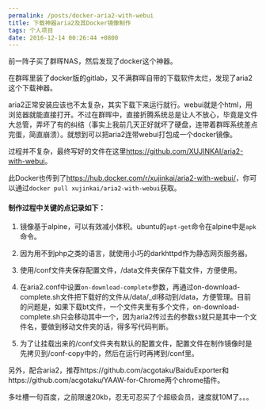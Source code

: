 ```yaml
---
permalink: /posts/docker-aria2-with-webui
title: 下载神器aria2及其Docker镜像制作
tags: 个人项目
date: 2016-12-14 00:26:44 +0800
---
```

前一阵子买了群晖NAS，然后发现了docker这个神器。

在群晖里装了docker版的gitlab，又不满群晖自带的下载软件太烂，发现了aria2这个下载神器。

aria2正常安装应该也不太复杂，其实下载下来运行就行。webui就是个html，用浏览器就能直接打开。不过在群晖中，直接折腾系统总是让人不放心，毕竟是文件大总管，弄坏了有的纠结（事实上我前几天正好就坏了硬盘，连带着群晖系统差点完蛋，简直崩溃）。就想到可以把aria2连带webui打包成一个docker镜像。

过程并不复杂，最终写好的文件在这里<a href="https://github.com/XUJINKAI/aria2-with-webui" target="_blank">https://github.com/XUJINKAI/aria2-with-webui</a>。

此Docker也传到了<a href="https://hub.docker.com/r/xujinkai/aria2-with-webui/" target="_blank">https://hub.docker.com/r/xujinkai/aria2-with-webui/</a>，你可以通过`docker pull xujinkai/aria2-with-webui`获取。

#### 制作过程中关键的点记录如下：

1. 镜像基于alpine，可以有效减小体积。ubuntu的`apt-get`命令在alpine中是`apk`命令。

2. 因为用不到php之类的语言，就使用小巧的darkhttpd作为静态网页服务器。

3. 使用/conf文件夹保存配置文件，/data文件夹保存下载文件，方便使用。

4. 在aria2.conf中设置`on-download-complete`参数，再通过on-download-complete.sh文件把下载好的文件从/data/_dl移动到/data，方便管理。目前的问题是，如果下载bt文件，一个文件夹里有多个文件，on-download-complete.sh只会移动其中一个，因为aria2传过去的参数`$3`就只是其中一个文件名，要做到移动文件夹的话，得多写代码判断。

5. 为了让挂载出来的/conf文件夹有默认的配置文件，配置文件在制作镜像时是先拷贝到/conf-copy中的，然后在运行时再拷到/conf里。

另外，配合aria2，推荐https://github.com/acgotaku/BaiduExporter和https://github.com/acgotaku/YAAW-for-Chrome两个chrome插件。

多吐槽一句百度，之前限速20kb，忍无可忍买了个超级会员，速度就10M了。。。
